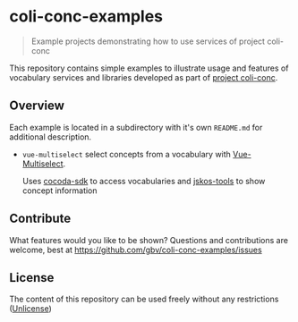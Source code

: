 # coli-conc-examples

> Example projects demonstrating how to use services of project coli-conc

This repository contains simple examples to illustrate usage and features of vocabulary services and libraries developed as part of [project coli-conc](https://coli-conc.gbv.de/).

## Overview

Each example is located in a subdirectory with it's own `README.md` for additional description.

* `vue-multiselect` select concepts from a vocabulary with [Vue-Multiselect].

  Uses [cocoda-sdk] to access vocabularies and [jskos-tools] to show concept information

[Vue-Multiselect]: https://vue-multiselect.js.org/
[cocoda-sdk]: https://github.com/gbv/cocoda-sdk#readme
[jskos-tools]: https://github.com/gbv/jskos-tools#readme

## Contribute

What features would you like to be shown? Questions and contributions are welcome, best at <https://github.com/gbv/coli-conc-examples/issues>

## License

The content of this repository can be used freely without any restrictions ([Unlicense](https://unlicense.org/))
